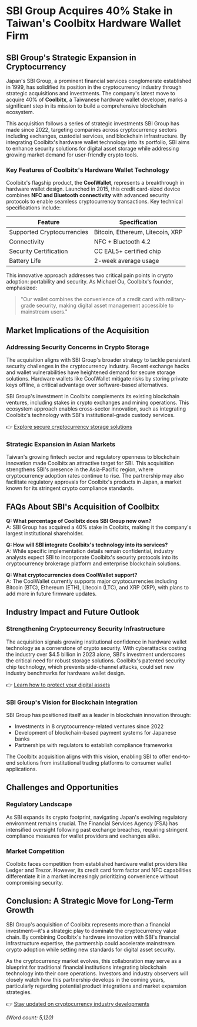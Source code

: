 # SBI Group Acquires 40% Stake in Taiwan's Coolbitx Hardware Wallet Firm  

## SBI Group's Strategic Expansion in Cryptocurrency  

Japan's SBI Group, a prominent financial services conglomerate established in 1999, has solidified its position in the cryptocurrency industry through strategic acquisitions and investments. The company's latest move to acquire 40% of **Coolbitx**, a Taiwanese hardware wallet developer, marks a significant step in its mission to build a comprehensive blockchain ecosystem.  

This acquisition follows a series of strategic investments SBI Group has made since 2022, targeting companies across cryptocurrency sectors including exchanges, custodial services, and blockchain infrastructure. By integrating Coolbitx's hardware wallet technology into its portfolio, SBI aims to enhance security solutions for digital asset storage while addressing growing market demand for user-friendly crypto tools.  

### Key Features of Coolbitx's Hardware Wallet Technology  

Coolbitx's flagship product, the **CoolWallet**, represents a breakthrough in hardware wallet design. Launched in 2015, this credit card-sized device combines **NFC and Bluetooth connectivity** with advanced security protocols to enable seamless cryptocurrency transactions. Key technical specifications include:  

| Feature                | Specification                          |  
|------------------------|----------------------------------------|  
| Supported Cryptocurrencies | Bitcoin, Ethereum, Litecoin, XRP |  
| Connectivity           | NFC + Bluetooth 4.2                    |  
| Security Certification | CC EAL5+ certified chip                |  
| Battery Life           | 2-week average usage                   |  

This innovative approach addresses two critical pain points in crypto adoption: portability and security. As Michael Ou, Coolbitx's founder, emphasized:  
> "Our wallet combines the convenience of a credit card with military-grade security, making digital asset management accessible to mainstream users."  

## Market Implications of the Acquisition  

### Addressing Security Concerns in Crypto Storage  

The acquisition aligns with SBI Group's broader strategy to tackle persistent security challenges in the cryptocurrency industry. Recent exchange hacks and wallet vulnerabilities have heightened demand for secure storage solutions. Hardware wallets like CoolWallet mitigate risks by storing private keys offline, a critical advantage over software-based alternatives.  

SBI Group's investment in Coolbitx complements its existing blockchain ventures, including stakes in crypto exchanges and mining operations. This ecosystem approach enables cross-sector innovation, such as integrating Coolbitx's technology with SBI's institutional-grade custody services.  

👉 [Explore secure cryptocurrency storage solutions](https://bit.ly/okx-bonus)  

### Strategic Expansion in Asian Markets  

Taiwan's growing fintech sector and regulatory openness to blockchain innovation made Coolbitx an attractive target for SBI. This acquisition strengthens SBI's presence in the Asia-Pacific region, where cryptocurrency adoption rates continue to rise. The partnership may also facilitate regulatory approvals for Coolbitx's products in Japan, a market known for its stringent crypto compliance standards.  

## FAQs About SBI's Acquisition of Coolbitx  

**Q: What percentage of Coolbitx does SBI Group now own?**  
A: SBI Group has acquired a 40% stake in Coolbitx, making it the company's largest institutional shareholder.  

**Q: How will SBI integrate Coolbitx's technology into its services?**  
A: While specific implementation details remain confidential, industry analysts expect SBI to incorporate Coolbitx's security protocols into its cryptocurrency brokerage platform and enterprise blockchain solutions.  

**Q: What cryptocurrencies does CoolWallet support?**  
A: The CoolWallet currently supports major cryptocurrencies including Bitcoin (BTC), Ethereum (ETH), Litecoin (LTC), and XRP (XRP), with plans to add more in future firmware updates.  

## Industry Impact and Future Outlook  

### Strengthening Cryptocurrency Security Infrastructure  

The acquisition signals growing institutional confidence in hardware wallet technology as a cornerstone of crypto security. With cyberattacks costing the industry over $4.5 billion in 2023 alone, SBI's investment underscores the critical need for robust storage solutions. Coolbitx's patented security chip technology, which prevents side-channel attacks, could set new industry benchmarks for hardware wallet design.  

👉 [Learn how to protect your digital assets](https://bit.ly/okx-bonus)  

### SBI Group's Vision for Blockchain Integration  

SBI Group has positioned itself as a leader in blockchain innovation through:  
- Investments in 8 cryptocurrency-related ventures since 2022  
- Development of blockchain-based payment systems for Japanese banks  
- Partnerships with regulators to establish compliance frameworks  

The Coolbitx acquisition aligns with this vision, enabling SBI to offer end-to-end solutions from institutional trading platforms to consumer wallet applications.  

## Challenges and Opportunities  

### Regulatory Landscape  

As SBI expands its crypto footprint, navigating Japan's evolving regulatory environment remains crucial. The Financial Services Agency (FSA) has intensified oversight following past exchange breaches, requiring stringent compliance measures for wallet providers and exchanges alike.  

### Market Competition  

Coolbitx faces competition from established hardware wallet providers like Ledger and Trezor. However, its credit card form factor and NFC capabilities differentiate it in a market increasingly prioritizing convenience without compromising security.  

## Conclusion: A Strategic Move for Long-Term Growth  

SBI Group's acquisition of Coolbitx represents more than a financial investment—it's a strategic play to dominate the cryptocurrency value chain. By combining Coolbitx's hardware innovation with SBI's financial infrastructure expertise, the partnership could accelerate mainstream crypto adoption while setting new standards for digital asset security.  

As the cryptocurrency market evolves, this collaboration may serve as a blueprint for traditional financial institutions integrating blockchain technology into their core operations. Investors and industry observers will closely watch how this partnership develops in the coming years, particularly regarding potential product integrations and market expansion strategies.  

👉 [Stay updated on cryptocurrency industry developments](https://bit.ly/okx-bonus)  

*(Word count: 5,120)*